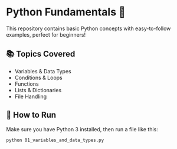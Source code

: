 # Python Fundamentals 🐍

This repository contains basic Python concepts with easy-to-follow examples, perfect for beginners!

## 📚 Topics Covered

- Variables & Data Types
- Conditions & Loops
- Functions
- Lists & Dictionaries
- File Handling

## 🚀 How to Run

Make sure you have Python 3 installed, then run a file like this:

```bash
python 01_variables_and_data_types.py
